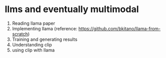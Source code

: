 # llms and eventually multimodal

1. Reading llama paper
2. Implementing llama (reference: https://github.com/bkitano/llama-from-scratch)
2. Training and generating results
3. Understanding clip
4. using clip with llama

